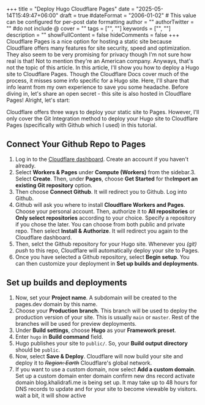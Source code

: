 +++
title = "Deploy Hugo Cloudflare Pages"
date = "2025-05-14T15:49:47+06:00"
draft = true
#dateFormat = "2006-01-02" # This value can be configured for per-post date formatting
author = ""
authorTwitter = "" #do not include @
cover = ""
tags = ["", ""]
keywords = ["", ""]
description = ""
showFullContent = false
hideComments = false
+++
Cloudflare Pages is a nice option for hosting a static site because Cloudflare offers many features for site security, speed and optimization. They also seem to be very promising for privacy though I'm not sure how real is that! Not to mention they're an American company. Anyways, that's not the topic of this article. In this article, I'll show you how to deploy a Hugo site to Cloudflare Pages. Though the Cloudflare Docs cover much of the process, it misses some info specific for a Hugo site. Here, I'll share that info learnt from my own experience to save you some headache. Before diving in, let's share an open secret - this site is also hosted in Cloudflare Pages! Alright, let's start:

Cloudflare offers three ways to deploy your static site to Pages. However, I'll only cover the Git Integration method to deploy your Hugo site to Cloudflare Pages (specifically with Github which I used) in this tutorial.

## Connect Your Github Repo to Pages
1. Log in to the [Cloudflare dashboard](https://dash.cloudflare.com/). Create an account if you haven't already.
2. Select **Workers & Pages** under **Compute (Workers)** from the sidebar.3. Select **Create**. Then, under **Pages**, choose **Get Started** for the**Import an existing Git repository** option.
4. Then choose **Connect Github**. It will redirect you to Github. Log into Github.
5. Github will ask you where to install **Cloudflare Workers and Pages**. Choose your personal account. Then, authorize it to **All repositories** or **Only select repositories** according to your choice. Specify a repository if you chose the later. You can choose from both public and private repo. Then select **Install & Authorize**. It will redirect you again to the Cloudflare dashboard.
5. Then, selct the Github repository for your Hugo site. Whenever you *(git) push* to this repo, Cloudflare will automatically deploy your site to Pages. 
6. Once you have selected a Github repository, select **Begin setup**. You can then customize your deployment in **Set up builds and deployments**.

## Set up builds and deployments
1. Now, set your **Project name**. A subdomain will be created to the pages.dev domain by this name.
2. Choose your **Production branch**. This branch will be used to deploy the production version of your site. This is usually `main` or `master`. Rest of the branches will be used for preview deployments.
3. Under **Build settings**, choose **Hugo** as your **Framework preset**.
4. Enter `hugo` in **Build command** field.
5. Hugo publishes your site to `public/`. So, your **Build output directory** should be `public`.
6. Now, select **Save & Deploy**. Cloudflare will now build your site and deploy it to ~~*Region: Earth*~~ Cloudflare's global network.
7. If you want to use a custom domain, now select **Add a custom domain**.
Set up a custom domain
enter domain
confirm new dns record
activate domain
blog.khalidrafi.me is being set up. It may take up to 48 hours for DNS records to update and for your site to become viewable by visitors.
wait a bit, it will show active
